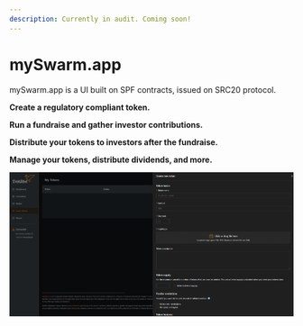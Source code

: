 ```yaml
---
description: Currently in audit. Coming soon!
---
```


# mySwarm.app

mySwarm.app is a UI built on SPF contracts, issued on SRC20 protocol.

**Create a regulatory compliant token.**

**Run a fundraise and gather investor contributions.**

**Distribute your tokens to investors after the fundraise.**

**Manage your tokens, distribute dividends, and more.**

![](../.gitbook/assets/image%20%285%29.png)

